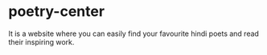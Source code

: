 # poetry-center
It is a website where you can easily find your favourite hindi poets and read their inspiring work.
